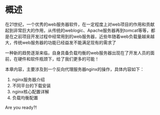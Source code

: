 # 概述

在21世纪，一个优秀的web服务器软件，在一定程度上对web项目的作用和贡献起到非常巨大的作用，从传统的weblogic、Apache服务器再到tomcat等等，都是在之前项目开发过程中经常用到的web服务器，近些年随着web负载量越来越大，传统web服务器的功能已经益发不能满足现有的需求了

一种新的趋势逐渐来临，自身具备负载均衡的web服务器出现在了开发人员的面前，在硬件和软件瓶颈下，给了我们更多的可能！



本章内容，主要涉及到一个反向代理服务器nginx的操作，具体内容如下：

1. nginx服务器介绍
2. 不同平台的下载安装
3. nginx核心配置详解
4. 负载均衡配置



Are you ready?!



